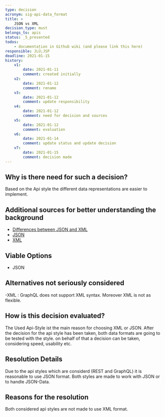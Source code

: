 ```yaml
---
type: decision
acronym: sig-api-data_format
title: >
    JSON vs XML
decision_type: must
belongs_to: apis
status: _5_presented
todos: 
    - documentation in Github wiki (and please link this here)
responsible: JLÜ;JSP
deadline: 2021-01-15
history:
    v1:
        date: 2021-01-11
        comment: created initially
    v2:
        date: 2021-01-12
        comment: rename
    v3:
        date: 2021-01-12
        comment: update responsibility
    v4:
        date: 2021-01-12
        comment: need for decision and sources
    v5:
        date: 2021-01-12
        comment: evaluation
    v6: 
        date: 2021-01-14
        comment: update status and update decision
    v7: 
        date: 2021-01-15
        comment: decision made
---
```


## Why is there need for such a decision?

Based on the Api style the different data representations are easier to implement. 

## Additional sources for better understanding the background

* [Differences between JSON and XML](https://rapidapi.com/blog/types-of-apis/)
* [JSON](https://www.json.org/json-de.html)
* [XML](https://wiki.selfhtml.org/wiki/XML)

## Viable Options

- JSON

## Alternatives not seriously considered

-XML : GraphQL does not support XML syntax. Moreover XML is not as flexible.

## How is this decision evaluated?

The Used Api-Style ist the main reason for choosing XML or JSON. After the decision for the api style has been taken, both data formats
are going to be tested with the style. on behalf of that a decision can be taken, considering speed, usability etc.


 
## Resolution Details

Due to the api styles which are considerd (REST and GraphQL) it is reasonable to use JSON format. Both styles are made to work 
with JSON or to handle JSON-Data.


## Reasons for the resolution
 
Both considered api styles are not made to use XML format.


